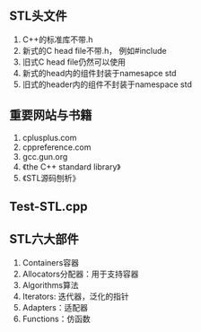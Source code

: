 ## STL头文件
  1. C++的标准库不带.h
  2. 新式的C head file不带.h， 例如#include <cstdio>
  3. 旧式C head file仍然可以使用
  4. 新式的head内的组件封装于namesapce std
  5. 旧式的header内的组件不封装于namespace std

## 重要网站与书籍
  1. cplusplus.com
  2. cppreference.com
  3. gcc.gun.org
  4. 《the C++ standard library》
  5. 《STL源码刨析》

## Test-STL.cpp

## STL六大部件
   1. Containers容器
   2. Allocators分配器：用于支持容器
   3. Algorithms算法
   4. Iterators: 迭代器，泛化的指针
   5. Adapters：适配器
   6. Functions：仿函数

